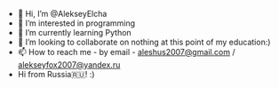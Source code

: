 - 👋 Hi, I’m @AlekseyElcha
- 👀 I’m interested in programming
- 🌱 I’m currently learning Python
- 💞️ I’m looking to collaborate on nothing at this point of my education:)
- 📫 How to reach me - by email - aleshus2007@gmail.com / alekseyfox2007@yandex.ru
- Hi from Russia🇷🇺! :)
<!---
AlekseyElcha/AlekseyElcha is a ✨ special ✨ repository because its `README.md` (this file) appears on your GitHub profile.
You can click the Preview link to take a look at your changes.
--->
